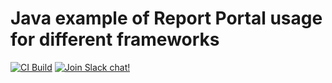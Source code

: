 # Java example of Report Portal usage for different frameworks
[![CI Build](https://github.com/reportportal/examples-java/actions/workflows/ci.yml/badge.svg)](https://github.com/reportportal/examples-java/actions/workflows/ci.yml)
[![Join Slack chat!](https://img.shields.io/badge/slack-join-brightgreen.svg)](https://slack.epmrpp.reportportal.io/)
